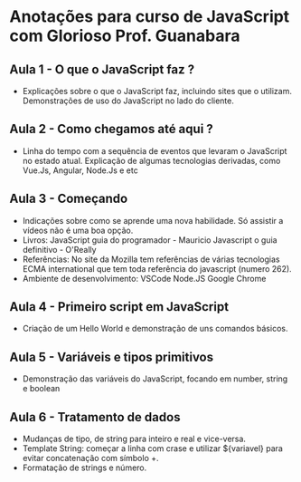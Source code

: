 # Anotações para curso de JavaScript com Glorioso Prof. Guanabara

## Aula 1 - O que o JavaScript faz ?
 - Explicações sobre o que o JavaScript faz, incluindo sites que o utilizam.
 Demonstrações de uso do JavaScript no lado do cliente.
 
## Aula 2 - Como chegamos até aqui ?
  - Linha do tempo com a sequência de eventos que levaram o JavaScript no
  estado atual. Explicação de algumas tecnologias derivadas, como Vue.Js, Angular,
  Node.Js e etc
  
## Aula 3 - Começando
 - Indicações sobre como se aprende uma nova habilidade. Só assistir a vídeos
 não é uma boa opção.
 - Livros: JavaScript guia do programador - Mauricio
   Javascript o guia definitivo - O'Really
 - Referências: No site da Mozilla tem referências de várias tecnologias
   ECMA international que tem toda referência do javascript (numero 262).
 - Ambiente de desenvolvimento: 
   VSCode
   Node.JS
   Google Chrome
   
## Aula 4 - Primeiro script em JavaScript
 - Criação de um Hello World e demonstração de uns comandos básicos.
 
## Aula 5 - Variáveis e tipos primitivos
 - Demonstração das variáveis do JavaScript, focando em number, string e boolean
 
## Aula 6 - Tratamento de dados
 - Mudanças de tipo, de string para inteiro e real e vice-versa.
 - Template String: começar a linha com crase e utilizar ${variavel} para evitar
 concatenação com símbolo +.
 - Formatação de strings e número.
